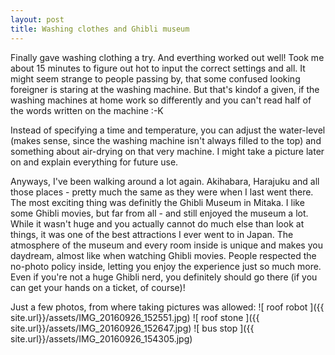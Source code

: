 ```yaml
---
layout: post
title: Washing clothes and Ghibli museum
---
```


Finally gave washing clothing a try. And everthing worked out well! Took me about 15 minutes to figure out hot to input the correct settings and all. It might seem strange to people passing by, that some confused looking foreigner is staring at the washing machine. But that's kindof a given, if the washing machines at home work so differently and you can't read half of the words written on the machine :-K

Instead of specifying a time and temperature, you can adjust the water-level (makes sense, since the washing machine isn't always filled to the top) and something about air-drying on that very machine. I might take a picture later on and explain everything for future use.



Anyways, I've been walking around a lot again. Akihabara, Harajuku and all those places - pretty much the same as they were when I last went there. The most exciting thing was definitly the Ghibli Museum in Mitaka. I like some Ghibli movies, but far from all - and still enjoyed the museum a lot. While it wasn't huge and you actually cannot do much else than look at things, it was one of the best attractions I ever went to in Japan. The atmosphere of the museum and every room inside is unique and makes you daydream, almost like when watching Ghibli movies. People respected the no-photo policy inside, letting you enjoy the experience just so much more. Even if you're not a huge Ghibli nerd, you definitely should go there (if you can get your hands on a ticket, of course)!


Just a few photos, from where taking pictures was allowed:
![ roof robot ]({{ site.url}}/assets/IMG_20160926_152551.jpg)
![ roof stone ]({{ site.url}}/assets/IMG_20160926_152647.jpg)
![ bus stop ]({{ site.url}}/assets/IMG_20160926_154305.jpg)
